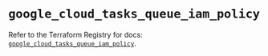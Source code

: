 # `google_cloud_tasks_queue_iam_policy`

Refer to the Terraform Registry for docs: [`google_cloud_tasks_queue_iam_policy`](https://registry.terraform.io/providers/hashicorp/google/6.4.0/docs/resources/cloud_tasks_queue_iam_policy).
